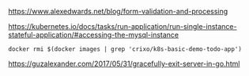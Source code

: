
https://www.alexedwards.net/blog/form-validation-and-processing

https://kubernetes.io/docs/tasks/run-application/run-single-instance-stateful-application/#accessing-the-mysql-instance

```
docker rmi $(docker images | grep 'crixo/k8s-basic-demo-todo-app')
```

https://guzalexander.com/2017/05/31/gracefully-exit-server-in-go.html
